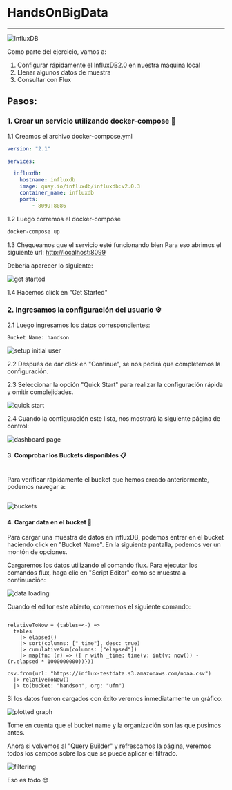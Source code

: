 # HandsOnBigData
------------------

![InfluxDB](https://miro.medium.com/max/2560/1*QePvkDVkr7bcdgnOzeYyAQ.jpeg)

Como parte del ejercicio, vamos a:
1. Configurar rápidamente el InfluxDB2.0 en nuestra máquina local
2. Llenar algunos datos de muestra
3. Consultar con Flux

## Pasos: 

### 1. Crear un servicio utilizando docker-compose 🚀

1.1 Creamos el archivo docker-compose.yml


```yaml
version: "2.1"

services:

  influxdb:
    hostname: influxdb
    image: quay.io/influxdb/influxdb:v2.0.3
    container_name: influxdb
    ports:
        - 8099:8086
```

1.2 Luego corremos el docker-compose


```bash
docker-compose up
```

1.3 Chequeamos que el servicio esté funcionando bien
Para eso abrimos el siguiente url: [http://localhost:8099](http://localhost:8099)

Debería aparecer lo siguiente:

![get started](src/1.png)

1.4 Hacemos click en "Get Started"

### 2. Ingresamos la configuración del usuario ⚙️

2.1 Luego ingresamos los datos correspondientes:


```Organization Name: ufm
Bucket Name: handson
```

![setup initial user](src/2.png)

2.2 Después de dar click en "Continue", se nos pedirá que completemos la configuración.

2.3 Seleccionar la opción "Quick Start" para realizar la configuración rápida y omitir complejidades.

![quick start](src/3.png)

2.4 Cuando la configuración este lista, nos mostrará la siguiente página de control:

![dashboard page](src/4.png)

#### 3. Comprobar los Buckets disponibles 📋


``` Un bucket es una ubicación con nombre donde se almacenan los datos de las series temporales. Todos los buckets tienen una política de retención, una duración de tiempo que cada punto de datos persiste. Un bucket pertenece a una organización.
```

Para verificar rápidamente el bucket que hemos creado anteriormente, podemos navegar a:
```Data > Buckets
```
![buckets](src/5.png)

#### 4. Cargar data en el bucket 📄

Para cargar una muestra de datos en influxDB, podemos entrar en el bucket haciendo click en "Bucket Name". En la siguiente pantalla, podemos ver un montón de opciones.

Cargaremos los datos utilizando el comando flux. Para ejecutar los comandos flux, haga clic en "Script Editor" como se muestra a continuación:

![data loading](src/6.png)

Cuando el editor este abierto, correremos el siguiente comando:

```import "experimental/csv"

relativeToNow = (tables=<-) =>
  tables
    |> elapsed()
    |> sort(columns: ["_time"], desc: true)
    |> cumulativeSum(columns: ["elapsed"])
    |> map(fn: (r) => ({ r with _time: time(v: int(v: now()) - (r.elapsed * 1000000000))}))

csv.from(url: "https://influx-testdata.s3.amazonaws.com/noaa.csv")
  |> relativeToNow()
  |> to(bucket: "handson", org: "ufm")
```

Si los datos fueron cargados con éxito veremos inmediatamente un gráfico:


![plotted graph](src/7.png)

Tome en cuenta que el bucket name y la organización son las que pusimos antes.

Ahora si volvemos al "Query Builder" y refrescamos la página, veremos todos los campos sobre los que se puede aplicar el filtrado.

![filtering](src/8.png)

Eso es todo 😊










